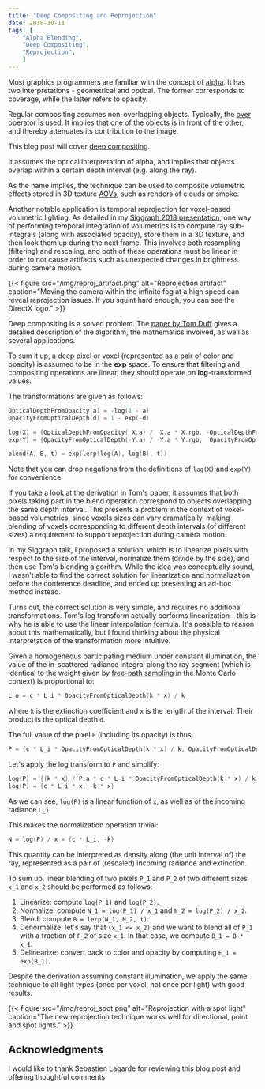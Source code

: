```yaml
---
title: "Deep Compositing and Reprojection"
date: 2018-10-11
tags: [
	"Alpha Blending",
	"Deep Compositing",
	"Reprojection",
	]
---
```


Most graphics programmers are familiar with the concept of [alpha](http://jcgt.org/published/0004/02/03/). It has two interpretations - geometrical and optical. The former corresponds to coverage, while the latter refers to opacity.

Regular compositing assumes non-overlapping objects. Typically, the [over operator](https://graphics.pixar.com/library/Compositing/) is used. It implies that one of the objects is in front of the other, and thereby attenuates its contribution to the image.

This blog post will cover [deep compositing](https://graphics.pixar.com/library/DeepCompositing/). <!--more-->

It assumes the optical interpretation of alpha, and implies that objects overlap within a certain depth interval (e.g. along the ray).

As the name implies, the technique can be used to composite volumetric effects stored in 3D texture [AOVs](https://rmanwiki.pixar.com/display/REN/Arbitrary+Output+Variables), such as renders of clouds or smoke.

Another notable application is temporal reprojection for voxel-based volumetric lighting. As detailed in my [Siggraph 2018 presentation](http://advances.realtimerendering.com/s2018/index.htm), one way of performing temporal integration of volumetrics is to compute ray sub-integrals (along with associated opacity), store them in a 3D texture, and then look them up during the next frame. This involves both resampling (filtering) and rescaling, and both of these operations must be linear in order to not cause artifacts such as unexpected changes in brightness during camera motion.

{{< figure src="/img/reproj_artifact.png" alt="Reprojection artifact" caption="Moving the camera within the infinite fog at a high speed can reveal reprojection issues. If you squint hard enough, you can see the DirectX logo." >}}

Deep compositing is a solved problem. The [paper by Tom Duff](https://graphics.pixar.com/library/DeepCompositing/) gives a detailed description of the algorithm, the mathematics involved, as well as several applications.

To sum it up, a deep pixel or voxel (represented as a pair of color and opacity) is assumed to be in the **exp** space. To ensure that filtering and compositing operations are linear, they should operate on **log**-transformed values.

The transformations are given as follows:

```c++
OpticalDepthFromOpacity(a) = -log(1 - a)
OpacityFromOpticalDepth(d) = 1 - exp(-d)

log(X) = {OpticalDepthFromOpacity( X.a) /  X.a * X.rgb, -OpticalDepthFromOpacity( X.a)}
exp(Y) = {OpacityFromOpticalDepth(-Y.a) / -Y.a * Y.rgb,  OpacityFromOpticalDepth(-Y.a)}

blend(A, B, t) = exp(lerp(log(A), log(B), t))
```

Note that you can drop negations from the definitions of `log(X)` and `exp(Y)` for convenience.

If you take a look at the derivation in Tom's paper, it assumes that both pixels taking part in the blend operation correspond to objects overlapping the same depth interval. This presents a problem in the context of voxel-based volumetrics, since voxels sizes can vary dramatically, making blending of voxels corresponding to different depth intervals (of different sizes) a requirement to support reprojection during camera motion.

In my Siggraph talk, I proposed a solution, which is to linearize pixels with respect to the size of the interval, normalize them (divide by the size), and then use Tom's blending algorithm. While the idea was conceptually sound, I wasn't able to find the correct solution for linearization and normalization before the conference deadline, and ended up presenting an ad-hoc method instead.

Turns out, the correct solution is very simple, and requires no additional transformations. Tom's log transform actually performs linearization - this is why he is able to use the linear interpolation formula. It's possible to reason about this mathematically, but I found thinking about the physical interpretation of the transformation more intuitive.

Given a homogeneous participating medium under constant illumination, the value of the in-scattered radiance integral along the ray segment (which is identical to the weight given by [free-path sampling](https://cs.dartmouth.edu/wjarosz/publications/novak18monte.html) in the Monte Carlo context) is proportional to:

```c++
L_o = c * L_i * OpacityFromOpticalDepth(k * x) / k
```

where `k` is the extinction coefficient and `x` is the length of the interval. Their product is the optical depth `d`.

The full value of the pixel `P` (including its opacity) is thus:

```c++
P = {c * L_i * OpacityFromOpticalDepth(k * x) / k, OpacityFromOpticalDepth(k * x)}
```

Let's apply the log transform to `P` and simplify:

```c++
log(P) = {(k * x) / P.a * c * L_i * OpacityFromOpticalDepth(k * x) / k, -(k * x)}
log(P) = {c * L_i * x, -k * x}
```

As we can see, `log(P)` is a linear function of `x`, as well as of the incoming radiance `L_i`.

This makes the normalization operation trivial:

```c++
N = log(P) / x = {c * L_i, -k}
```

This quantity can be interpreted as density along (the unit interval of) the ray, represented as a pair of (rescaled) incoming radiance and extinction.

To sum up, linear blending of two pixels `P_1` and `P_2` of two different sizes `x_1` and `x_2` should be performed as follows:

1. Linearize: compute `log(P_1)` and `log(P_2)`.
1. Normalize: compute `N_1 = log(P_1) / x_1` and `N_2 = log(P_2) / x_2`.
1. Blend: compute `B = lerp(N_1, N_2, t)`.
1. Denormalize: let's say that `(x_1 <= x_2)` and we want to blend all of `P_1` with a fraction of `P_2` of size `x_1`.
In that case, we compute `B_1 = B * x_1`.
1. Delinearize: convert back to color and opacity by computing `E_1 = exp(B_1)`.

Despite the derivation assuming constant illumination, we apply the same technique to all light types (once per voxel, not once per light) with good results.

{{< figure src="/img/reproj_spot.png" alt="Reprojection with a spot light" caption="The new reprojection technique works well for directional, point and spot lights." >}}

## Acknowledgments

I would like to thank Sebastien Lagarde for reviewing this blog post and offering thoughtful comments.